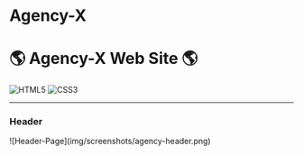 # Agency-X

# :earth_americas: Agency-X Web Site :earth_americas:

![HTML5](https://img.shields.io/badge/HTML5-E34F26?style=for-the-badge&logo=html5&logoColor=white)
![CSS3](https://img.shields.io/badge/CSS3-1572B6?style=for-the-badge&logo=css3&logoColor=white)

---

<h3>Header</h3>
![Header-Page](img/screenshots/agency-header.png)
